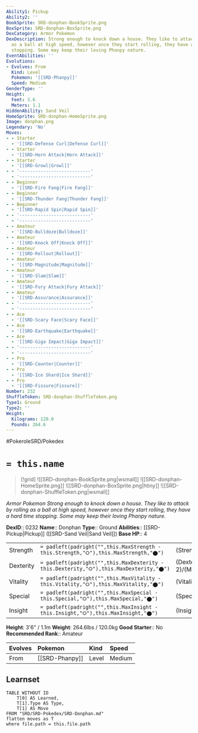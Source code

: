 ```yaml
---
Ability1: Pickup
Ability2: ''
BookSprite: SRD-donphan-BookSprite.png
BoxSprite: SRD-donphan-BoxSprite.png
DexCategory: Armor Pokemon
DexDescription: Strong enough to knock down a house. They like to attack by rolling
  as a ball at high speed, however once they start rolling, they have a hard time
  stopping. Some may keep their loving Phanpy nature.
EventAbilities: ''
Evolutions:
- Evolves: From
  Kind: Level
  Pokemon: '[[SRD-Phanpy]]'
  Speed: Medium
GenderType: ''
Height:
  Feet: 3.6
  Meters: 1.1
HiddenAbility: Sand Veil
HomeSprite: SRD-donphan-HomeSprite.png
Image: donphan.png
Legendary: 'No'
Moves:
- - Starter
  - '[[SRD-Defense Curl|Defense Curl]]'
- - Starter
  - '[[SRD-Horn Attack|Horn Attack]]'
- - Starter
  - '[[SRD-Growl|Growl]]'
- - '---------------------------'
  - '---------------------------'
- - Beginner
  - '[[SRD-Fire Fang|Fire Fang]]'
- - Beginner
  - '[[SRD-Thunder Fang|Thunder Fang]]'
- - Beginner
  - '[[SRD-Rapid Spin|Rapid Spin]]'
- - '---------------------------'
  - '---------------------------'
- - Amateur
  - '[[SRD-Bulldoze|Bulldoze]]'
- - Amateur
  - '[[SRD-Knock Off|Knock Off]]'
- - Amateur
  - '[[SRD-Rollout|Rollout]]'
- - Amateur
  - '[[SRD-Magnitude|Magnitude]]'
- - Amateur
  - '[[SRD-Slam|Slam]]'
- - Amateur
  - '[[SRD-Fury Attack|Fury Attack]]'
- - Amateur
  - '[[SRD-Assurance|Assurance]]'
- - '---------------------------'
  - '---------------------------'
- - Ace
  - '[[SRD-Scary Face|Scary Face]]'
- - Ace
  - '[[SRD-Earthquake|Earthquake]]'
- - Ace
  - '[[SRD-Giga Impact|Giga Impact]]'
- - '---------------------------'
  - '---------------------------'
- - Pro
  - '[[SRD-Counter|Counter]]'
- - Pro
  - '[[SRD-Ice Shard|Ice Shard]]'
- - Pro
  - '[[SRD-Fissure|Fissure]]'
Number: 232
ShuffleToken: SRD-donphan-ShuffleToken.png
Type1: Ground
Type2: ''
Weight:
  Kilograms: 120.0
  Pounds: 264.6
---
```


#PokeroleSRD/Pokedex

# `= this.name`

> [!grid]
> ![[SRD-donphan-BookSprite.png|wsmall]]
> ![[SRD-donphan-HomeSprite.png]]
> ![[SRD-donphan-BoxSprite.png|htiny]]
> ![[SRD-donphan-ShuffleToken.png|wsmall]]


*Armor Pokemon*
*Strong enough to knock down a house. They like to attack by rolling as a ball at high speed, however once they start rolling, they have a hard time stopping. Some may keep their loving Phanpy nature.*

**DexID**:: 0232
**Name**:: Donphan
**Type**:: Ground
**Abilities**:: [[SRD-Pickup|Pickup]] ([[SRD-Sand Veil|Sand Veil]])
**Base HP**:: 4

|           |                                                                                        |                                          |
| --------- | -------------------------------------------------------------------------------------- | ---------------------------------------- |
| Strength  | `= padleft(padright("",this.MaxStrength - this.Strength,"⭘"),this.MaxStrength,"⬤")`    | (Strength::3)/(MaxStrength::7)   |
| Dexterity | `= padleft(padright("",this.MaxDexterity - this.Dexterity,"⭘"),this.MaxDexterity,"⬤")` | (Dexterity:: 2)/(MaxDexterity::4) |
| Vitality  | `= padleft(padright("",this.MaxVitality - this.Vitality,"⭘"),this.MaxVitality,"⬤")`    | (Vitality::3)/(MaxVitality::6)   |
| Special   | `= padleft(padright("",this.MaxSpecial - this.Special,"⭘"),this.MaxSpecial,"⬤")`       | (Special::2)/(MaxSpecial::4)     |
| Insight   | `= padleft(padright("",this.MaxInsight - this.Insight,"⭘"),this.MaxInsight,"⬤")`       | (Insight::2)/(MaxInsight::4)     |

**Height**: 3'6" / 1.1m
**Weight**: 264.6lbs / 120.0kg
**Good Starter**:: No
**Recommended Rank**:: Amateur

| Evolves   | Pokemon        | Kind   | Speed   |
|:----------|:---------------|:-------|:--------|
| From      | [[SRD-Phanpy]] | Level  | Medium  |

## Learnset

```dataview
TABLE WITHOUT ID
    T[0] AS Learned,
    T[1].Type AS Type,
    T[1] AS Move
FROM "SRD/SRD-Pokedex/SRD-Donphan.md"
flatten moves as T
where file.path = this.file.path
```
